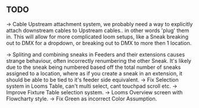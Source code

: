 ## TODO ##
-> Cable Upstream attachment system, we probably need a way to explicitly attach downstream cables to Upstream cables.. in other words 'plug' them in. This will allow for more complicated loom setups, like a Sneak breaking out to DMX for a dropdown, or breaking out to DMX to more then 1 location.

-> Spliting and combining sneaks in Feeders and their extensions causes strange behaviour, often incorrectly renumbering the other Sneak. It's likely due
    to the sneak being numbered based off the total number of sneaks assigned to a location, where as if you create a sneak in an extension, it should be able to
    be tied to it's feeder side equivalent.
-> Fix Selection system in Looms Table, can't multi select, cant touchpad scroll etc.
-> Improve Fixture Table selection system.
-> Looms Overview screen with Flowcharty style.
-> Fix Green as incorrect Color Assumption.